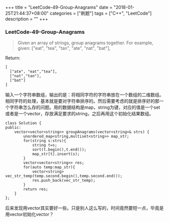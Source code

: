 +++
title = "LeetCode-49-Group-Anagrams"
date = "2018-01-25T21:44:37+08:00"
categories = ["刷题"]
tags = ["C++", "LeetCode"]
description = ""
+++

### LeetCode-49-Group-Anagrams
> Given an array of strings, group anagrams together.
For example, given: ["eat", "tea", "tan", "ate", "nat", "bat"],

Return:
```
[
  ["ate", "eat","tea"],
  ["nat","tan"],
  ["bat"]
]
```
输入一个字符串数组，输出的是：将相同字符的字符串放在一个数组的二维数组。相同字符的处理，基本就是要对字符串排序的。然后需要考虑的就是排序好的那一个字符串怎么存的问题。用的数据结构是map，string为键，对应的值是一个set或者是一个vector，存放满足要求的string，之后再用这个初始化结果数组。
```
class Solution {
public:
    vector<vector<string>> groupAnagrams(vector<string>& strs) {
        unordered_map<string,multiset<string>> map_str;
        for(string s:strs){
            string t=s;
            sort(t.begin(),t.end());
            map_str[t].insert(s);
        }
        vector<vector<string>> res;
        for(auto temp:map_str){
            vector<string> vec_str_temp(temp.second.begin(),temp.second.end());
            res.push_back(vec_str_temp);
        }
        return res;
    }
};
```

后来发现用vector其实要好一些。只是别人这么写的，时间竟然要短一点，毕竟是用vector初始化vector？
